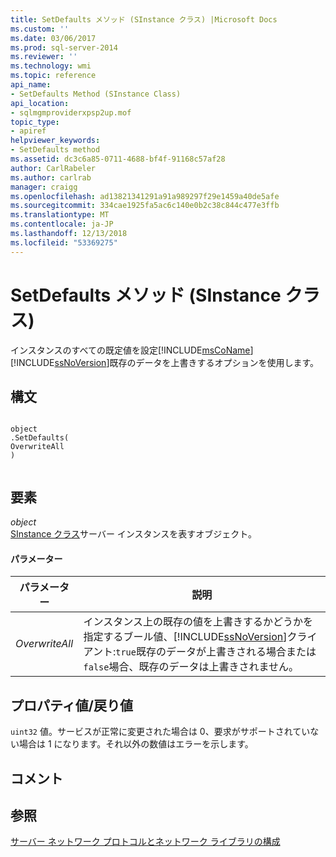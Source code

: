 ```yaml
---
title: SetDefaults メソッド (SInstance クラス) |Microsoft Docs
ms.custom: ''
ms.date: 03/06/2017
ms.prod: sql-server-2014
ms.reviewer: ''
ms.technology: wmi
ms.topic: reference
api_name:
- SetDefaults Method (SInstance Class)
api_location:
- sqlmgmproviderxpsp2up.mof
topic_type:
- apiref
helpviewer_keywords:
- SetDefaults method
ms.assetid: dc3c6a85-0711-4688-bf4f-91168c57af28
author: CarlRabeler
ms.author: carlrab
manager: craigg
ms.openlocfilehash: ad13821341291a91a989297f29e1459a40de5afe
ms.sourcegitcommit: 334cae1925fa5ac6c140e0b2c38c844c477e3ffb
ms.translationtype: MT
ms.contentlocale: ja-JP
ms.lasthandoff: 12/13/2018
ms.locfileid: "53369275"
---
```

# <a name="setdefaults-method-sinstance-class"></a>SetDefaults メソッド (SInstance クラス)
  インスタンスのすべての既定値を設定[!INCLUDE[msCoName](../../../includes/msconame-md.md)][!INCLUDE[ssNoVersion](../../../includes/ssnoversion-md.md)]既存のデータを上書きするオプションを使用します。  
  
## <a name="syntax"></a>構文  
  
```  
  
object  
.SetDefaults(  
OverwriteAll  
)  
  
```  
  
## <a name="parts"></a>要素  
 *object*  
 [SInstance クラス](sinstance-class.md)サーバー インスタンスを表すオブジェクト。  
  
#### <a name="parameters"></a>パラメーター  
  
|パラメーター|説明|  
|---------------|-----------------|  
|*OverwriteAll*|インスタンス上の既存の値を上書きするかどうかを指定するブール値、[!INCLUDE[ssNoVersion](../../../includes/ssnoversion-md.md)]クライアント:`true`既存のデータが上書きされる場合または`false`場合、既存のデータは上書きされません。|  
  
## <a name="property-valuereturn-value"></a>プロパティ値/戻り値  
 `uint32` 値。サービスが正常に変更された場合は 0、要求がサポートされていない場合は 1 になります。それ以外の数値はエラーを示します。  
  
## <a name="remarks"></a>コメント  
  
## <a name="see-also"></a>参照  
 [サーバー ネットワーク プロトコルとネットワーク ライブラリの構成](https://msdn.microsoft.com/library/ms177485\(v=sql.100\).aspx)  
  
  
